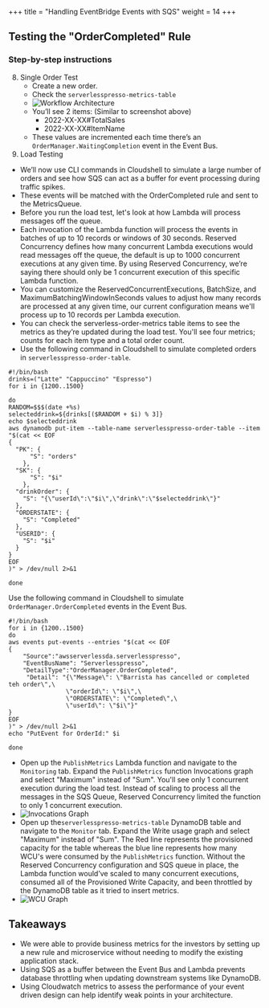 +++
title = "Handling EventBridge Events with SQS"
weight = 14
+++

## Testing the "OrderCompleted" Rule

### Step-by-step instructions
8. Single Order Test
   - Create a new order. 
   - Check the `serverlesspresso-metrics-table`
   - ![Workflow Architecture](/images/se-mod4-items.png)
   - You’ll see 2 items: (Similar to screenshot above)
       - 2022-XX-XX#TotalSales
       - 2022-XX-XX#ItemName
   - These values are incremented each time there’s an `OrderManager.WaitingCompletion` event in the Event Bus.
9. Load Testing
  - We’ll now use CLI commands in Cloudshell to simulate a large number of orders and see how SQS can act as a buffer for event processing during traffic spikes.
  - These events will be matched with the OrderCompleted rule and sent to the MetricsQueue.
  - Before you run the load test, let's look at how Lambda will process messages off the queue.
  - Each invocation of the Lambda function will process the events in batches of up to 10 records or windows of 30 seconds. Reserved Concurrency defines how many concurrent Lambda executions would read messages off the queue, the default is up to 1000 concurrent executions at any given time. By using Reserved Concurrency, we’re saying there should only be 1 concurrent execution of this specific Lambda function. 
  - You can customize the ReservedConcurrentExecutions, BatchSize, and MaximumBatchingWindowInSeconds values to adjust how many records are processed at any given time, our current configuration means we'll process up to 10 records per Lambda execution.
  - You can check the serverless-order-metrics table items to see the metrics as they’re updated during the load test. You'll see four metrics; counts for each item type and a total order count. 
  - Use the following command in Cloudshell to simulate completed orders in `serverlesspresso-order-table`.

```
#!/bin/bash
drinks=("Latte" "Cappuccino" "Espresso")
for i in {1200..1500}

do
RANDOM=$$$(date +%s)
selecteddrink=${drinks[($RANDOM + $i) % 3]}
echo $selecteddrink
aws dynamodb put-item --table-name serverlesspresso-order-table --item "$(cat << EOF 
{
  "PK": {
      "S": "orders"
    },
  "SK": {
      "S": "$i"
    },
  "drinkOrder": {
    "S": "{\"userId\":\"$i\",\"drink\":\"$selecteddrink\"}"
  },
  "ORDERSTATE": {
    "S": "Completed"
  },
  "USERID": {
    "S": "$i"
  }
}
EOF
)" > /dev/null 2>&1

done
```

Use the following command in Cloudshell to simulate `OrderManager.OrderCompleted` events in the Event Bus.
```
#!/bin/bash
for i in {1200..1500}
do
aws events put-events --entries "$(cat << EOF 
{
    "Source":"awsserverlessda.serverlesspresso", 
    "EventBusName": "Serverlesspresso", 
    "DetailType":"OrderManager.OrderCompleted",
     "Detail": "{\"Message\": \"Barrista has cancelled or completed teh order\",\
                \"orderId\": \"$i\",\
                \"ORDERSTATE\": \"Completed\",\
                \"userId\": \"$i\"}"
}
EOF
)" > /dev/null 2>&1
echo "PutEvent for OrderId:" $i

done
```
- Open up the `PublishMetrics` Lambda function and navigate to the `Monitoring` tab. Expand the `PublishMetrics` function Invocations graph and select "Maximum" instead of "Sum". You'll see only 1 concurrent execution during the load test. Instead of scaling to process all the messages in the SQS Queue, Reserved Concurrency limited the function to only 1 concurrent execution.
- ![Invocations Graph](/images/se-mod4-invocations.png)
- Open up the`serverlesspresso-metrics-table` DynamoDB table and navigate to the `Monitor` tab. Expand the Write usage graph and select "Maximum" instead of "Sum". The Red line represents the provisioned capacity for the table whereas the blue line represents how many WCU's were consumed by the `PublishMetrics` function. Without the Reserved Concurrency configuration and SQS queue in place, the Lambda function would’ve scaled to many concurrent executions, consumed all of the Provisioned Write Capacity, and been throttled by the DynamoDB table as it tried to insert metrics.
- ![WCU Graph](/images/se-mod4-wcu.png)
## Takeaways
- We were able to provide business metrics for the investors by setting up a new rule and microservice without needing to modify the existing application stack. 
- Using SQS as a buffer between the Event Bus and Lambda prevents database throttling when updating downstream systems like DynamoDB.
- Using Cloudwatch metrics to assess the performance of your event driven design can help identify weak points in your architecture.